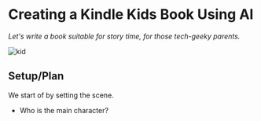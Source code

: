 # Creating a Kindle Kids Book Using AI

*Let's write a book suitable for story time, for those tech-geeky parents.*

![kid](https://images.unsplash.com/photo-1530303388419-840456159b0d?ixlib=rb-1.2.1&ixid=eyJhcHBfaWQiOjEyMDd9&auto=format&fit=crop&w=1000&q=80)

## Setup/Plan
We start of by setting the scene. 
* Who is the main character? 

